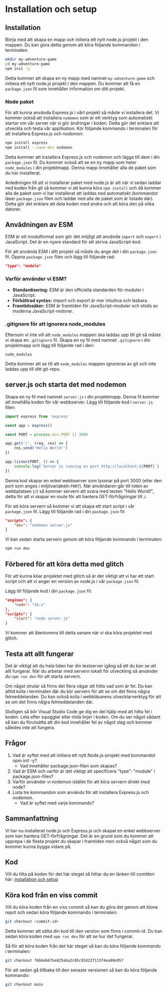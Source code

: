 # Installation och setup

## Installation

Börja med att skapa en mapp och initiera ett nytt node.js projekt i den mappen. Du kan göra detta genom att köra följande kommandon i terminalen:

```bash
mkdir my-adventure-game
cd my-adventure-game
npm init -y
```
Detta kommer att skapa en ny mapp med namnet `my-adventure-game` och initiera ett nytt node.js projekt i den mappen. Du kommer att få en `package.json` fil som innehåller information om ditt projekt.

### Node paket

För att kunna använda Express.js i vårt projekt så måste vi installera det. Vi kommer också att installera `nodemon` som är ett verktyg som automatiskt startar om vår server när vi gör ändringar i koden. Detta gör det enklare att utveckla och testa vår applikation.
Kör följande kommando i terminalen för att installera Express.js och nodemon:

```bash
npm install express
npm install --save-dev nodemon
```

Detta kommer att installera Express.js och nodemon och lägga till dem i din `package.json` fil. Du kommer också att se en ny mapp som heter `node_modules` i din projektmapp. Denna mapp innehåller alla de paket som du har installerat.

Anledningen till att vi installerar paket med node.js är att när vi sedan laddar ned koden från git så kommer vi att kunna köra `npm install` och då kommer alla de paket som vi har installerat att laddas ned automatiskt (kommandot läser `package.json` filen och laddar ned alla de paket som är listade där). Detta gör det enklare att dela koden med andra och att köra den på olika datorer.

## Anvädningen av ESM

ESM är ett modulformat som gör det möjligt att använda `import` och `export` i JavaScript. Det är en nyare standard för att skriva JavaScript-kod.

För att använda ESM i ditt projekt så måste du ange det i din `package.json` fil. Öppna `package.json` filen och lägg till följande rad:

```json
"type": "module"
```

### Varför använder vi ESM?

* **Standardisering:** ESM är den officiella standarden för moduler i JavaScript.
* **Förbättrad syntax:** import och export är mer intuitiva och läsbara.
* **Framtidssäker:** ESM är framtiden för JavaScript-moduler och stöds av moderna JavaScript-motorer.


### .gitignore för att ignorera node_modules

Eftersom vi inte vill att `node_modules` mappen ska laddas upp till git så måste vi skapa en `.gitignore` fil. Skapa en ny fil med namnet `.gitignore` i din projektmapp och lägg till följande rad i den:

```
node_modules
```
Detta kommer att se till att `node_modules` mappen ignoreras av git och inte laddas upp till ditt git-repo.

## server.js och starta det med nodemon

Skapa en ny fil med namnet `server.js` i din projektmapp. Denna fil kommer att innehålla koden för vår webbserver.
Lägg till följande kod i `server.js` filen:

```javascript
import express from 'express'

const app = express()

const PORT = process.env.PORT || 3000

app.get('/', (req, res) => {
    res.send('Hello World!')
})

app.listen(PORT, () => {
    console.log(`Server is running on port http://localhost:${PORT}`)
})
```

Denna kod skapar en enkel webbserver som lyssnar på port 3000 (eller den port som anges i miljövariabeln `PORT`). När användaren går till roten av webbplatsen (`/`) så kommer servern att svara med texten "Hello World!", detta för att vi skapar en route för att hantera GET-förfrågningar till `/`.

För att köra servern så kommer vi att skapa ett start script i vår `package.json` fil. Lägg till följande rad i din `package.json` fil:

```json
"scripts": {
    "dev": "nodemon server.js"
}
```

Vi kan sedan starta servern genom att köra följande kommando i terminalen:

```bash
npm run dev
```

## Förbered för att köra detta med glitch

För att kunna köar projektet med glitch så är det viktigt att vi har ett start script och att vi anger en version av node.js i vår `package.json` fil. 

Lägg till följande kod i din `package.json` fil:
```json
"engines": {
    "node": "18.x"
},
"scripts": {
    "start": "node server.js"
}
```

Vi kommer att återkomma till detta senare när vi ska köra projektet med glitch.

## Testa att allt fungerar

Det är viktigt att du hela tiden har din testserver igång så att du kan se att allt fungerar. När du arbetar med servern lokalt för utveckling så använder du `npm run dev` för att starta servern.

Om något strular så finns det flera vägar att hitta vad som är fel. Du kan alltid kolla i terminalen där du kör servern för att se om det finns några felmeddelanden. Du kan också kolla i webbläsarens utvecklarverktyg för att se om det finns några felmeddelanden där.

Slutligen så bör Visual Studio Code ge dig en del hjälp med att hitta fel i koden. Leta efter squigglar eller röda linjer i koden. Om du ser något sådant så kan du förutsätta att din kod innehåller fel av något slag och kommer således inte att fungera.

## Frågor

1. Vad är syftet med att initiera ett nytt Node.js-projekt med kommandot npm init -y?
    * Vad innehåller package.json-filen som skapas?
2. Vad är ESM och varför är det viktigt att specificera "type": "module" i package.json-filen?
3. Varför använder vi nodemon istället för att köra servern direkt med node?
4. Lista tre kommandon som används för att installera Express.js och nodemon.
    * Vad är syftet med varje kommando?

## Sammanfattning

Vi har nu installerat node.js och Express.js och skapat en enkel webbserver som kan hantera GET-förfrågningar. Det är en grund som du kommer att upprepa i de flesta projekt du skapar i framtiden men också något som du kommer kunna bygga vidare på.

## Kod

Vill du titta på koden för det här steget så hittar du en länken till comitten här: [installation och setup](https://github.com/jensadev/wsp1-base-glitch/tree/76bbeb67be825aba2c85c93d22f11374ea80e957)

## Köra kod från en viss commit

Vill du köra koden från en viss commit så kan du göra det genom att klona repot och sedan köra följande kommando i terminalen:

```bash
git checkout <commit-id>
```
Detta kommer att sätta din kod till den version som finns i commit-id. Du kan sedan köra koden med `npm run dev` för att se hur det fungerar.

Så för att köra koden från det här steget så kan du köra följande kommando i terminalen:

```bash
git checkout 76bbeb67be825aba2c85c93d22f11374ea80e957
```

För att sedan gå tillbaka till den senaste versionen så kan du köra följande kommando:

```bash
git checkout main
```